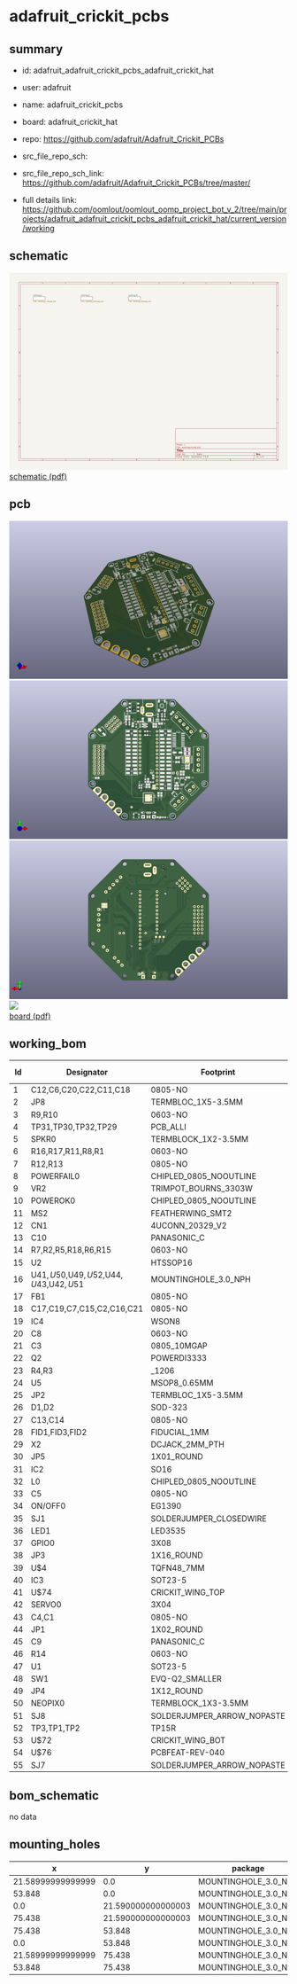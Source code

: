 # adafruit_crickit_pcbs
 
## summary 
* id: adafruit_adafruit_crickit_pcbs_adafruit_crickit_hat
* user: adafruit
* name: adafruit_crickit_pcbs
* board: adafruit_crickit_hat
* repo: https://github.com/adafruit/Adafruit_Crickit_PCBs



* src_file_repo_sch: 
* src_file_repo_sch_link: https://github.com/adafruit/Adafruit_Crickit_PCBs/tree/master/
* full details link: https://github.com/oomlout/oomlout_oomp_project_bot_v_2/tree/main/projects/adafruit_adafruit_crickit_pcbs_adafruit_crickit_hat/current_version/working  

## schematic  
![](working_schematic_600.png)  
[schematic (pdf)](working_schematic.pdf)  

## pcb  
![](working_3d_600.png) 
![](working_3d_front_600.png)  
![](working_3d_back_600.png)  
![](working_600.png)  
[board (pdf)](working.pdf)  

## working_bom
| Id | Designator | Footprint | Quantity | Designation | Supplier and ref |  | None | 
| --- | --- | --- | --- | --- | --- | --- | --- | 
| 1 | C12,C6,C20,C22,C11,C18 | 0805-NO | 6 | 0.1uF |  |  | [''] | 
| 2 | JP8 | TERMBLOC_1X5-3.5MM | 1 | 5pin 3.5mm |  |  | [''] | 
| 3 | R9,R10 | 0603-NO | 2 | 1Mohm |  |  | [''] | 
| 4 | TP31,TP30,TP32,TP29 | PCB_ALLI | 4 | SEWTAPPCB_ALLIGATOR |  |  | [''] | 
| 5 | SPKR0 | TERMBLOCK_1X2-3.5MM | 1 | 3.5mm |  |  | [''] | 
| 6 | R16,R17,R11,R8,R1 | 0603-NO | 5 | 264K |  |  | [''] | 
| 7 | R12,R13 | 0805-NO | 2 | 100 |  |  | [''] | 
| 8 | POWERFAIL0 | CHIPLED_0805_NOOUTLINE | 1 | red |  |  | [''] | 
| 9 | VR2 | TRIMPOT_BOURNS_3303W | 1 | 10K trim |  |  | [''] | 
| 10 | POWEROK0 | CHIPLED_0805_NOOUTLINE | 1 | green |  |  | [''] | 
| 11 | MS2 | FEATHERWING_SMT2 | 1 | FEATHERWING_SMTDUAL |  |  | [''] | 
| 12 | CN1 | 4UCONN_20329_V2 | 1 | 4U#20329 |  |  | [''] | 
| 13 | C10 | PANASONIC_C | 1 | 47uF+/16v |  |  | [''] | 
| 14 | R7,R2,R5,R18,R6,R15 | 0603-NO | 6 | 2.2K |  |  | [''] | 
| 15 | U2 | HTSSOP16 | 1 | DRV8833PWPR |  |  | [''] | 
| 16 | U$41,U$50,U$49,U$52,U$44,U$43,U$42,U$51 | MOUNTINGHOLE_3.0_NPH | 8 | MOUNTINGHOLE3.0_NPH |  |  | [''] | 
| 17 | FB1 | 0805-NO | 1 | Ferrite |  |  | [''] | 
| 18 | C17,C19,C7,C15,C2,C16,C21 | 0805-NO | 7 | 10uF |  |  | [''] | 
| 19 | IC4 | WSON8 | 1 | TPS259573 |  |  | [''] | 
| 20 | C8 | 0603-NO | 1 | DNP |  |  | [''] | 
| 21 | C3 | 0805_10MGAP | 1 | 1uF |  |  | [''] | 
| 22 | Q2 | POWERDI3333 | 1 | AON7401 |  |  | [''] | 
| 23 | R4,R3 | _1206 | 2 | 0.2Ω |  |  | [''] | 
| 24 | U5 | MSOP8_0.65MM | 1 | PAM8302AASCR |  |  | [''] | 
| 25 | JP2 | TERMBLOC_1X5-3.5MM | 1 | 3.5mm |  |  | [''] | 
| 26 | D1,D2 | SOD-323 | 2 | 1N4148 |  |  | [''] | 
| 27 | C13,C14 | 0805-NO | 2 | 1uF |  |  | [''] | 
| 28 | FID1,FID3,FID2 | FIDUCIAL_1MM | 3 | FIDUCIAL_1MM |  |  | [''] | 
| 29 | X2 | DCJACK_2MM_PTH | 1 | 2.1mm DC |  |  | [''] | 
| 30 | JP5 | 1X01_ROUND | 1 |  |  |  | [''] | 
| 31 | IC2 | SO16 | 1 | ULN2003AD |  |  | [''] | 
| 32 | L0 | CHIPLED_0805_NOOUTLINE | 1 | yellow |  |  | [''] | 
| 33 | C5 | 0805-NO | 1 | 10µF |  |  | [''] | 
| 34 | ON/OFF0 | EG1390 | 1 | MSS-22C01G2 |  |  | [''] | 
| 35 | SJ1 | SOLDERJUMPER_CLOSEDWIRE | 1 |  |  |  | [''] | 
| 36 | LED1 | LED3535 | 1 | WS2812B3535 |  |  | [''] | 
| 37 | GPIO0 | 3X08 | 1 | 3x8 FEMALE |  |  | [''] | 
| 38 | JP3 | 1X16_ROUND | 1 |  |  |  | [''] | 
| 39 | U$4 | TQFN48_7MM | 1 | ATSAMD21G_QFN |  |  | [''] | 
| 40 | IC3 | SOT23-5 | 1 | 74AHCT1G125DBV |  |  | [''] | 
| 41 | U$74 | CRICKIT_WING_TOP | 1 |  |  |  | [''] | 
| 42 | SERVO0 | 3X04 | 1 | 3x4 Male |  |  | [''] | 
| 43 | C4,C1 | 0805-NO | 2 | 10µF/16V |  |  | [''] | 
| 44 | JP1 | 1X02_ROUND | 1 |  |  |  | [''] | 
| 45 | C9 | PANASONIC_C | 1 | 47uF/16v |  |  | [''] | 
| 46 | R14 | 0603-NO | 1 | 510 |  |  | [''] | 
| 47 | U1 | SOT23-5 | 1 | mic5225-3.3 |  |  | [''] | 
| 48 | SW1 | EVQ-Q2_SMALLER | 1 | EVQQ2 |  |  | [''] | 
| 49 | JP4 | 1X12_ROUND | 1 |  |  |  | [''] | 
| 50 | NEOPIX0 | TERMBLOCK_1X3-3.5MM | 1 | 3.5mm |  |  | [''] | 
| 51 | SJ8 | SOLDERJUMPER_ARROW_NOPASTE | 1 | ISENSEB |  |  | [''] | 
| 52 | TP3,TP1,TP2 | TP15R | 3 | TPTP15R |  |  | [''] | 
| 53 | U$72 | CRICKIT_WING_BOT | 1 |  |  |  | [''] | 
| 54 | U$76 | PCBFEAT-REV-040 | 1 |  |  |  | [''] | 
| 55 | SJ7 | SOLDERJUMPER_ARROW_NOPASTE | 1 | ISENSEA |  |  | [''] | 


## bom_schematic
no data

## mounting_holes
| x | y | package | value | ref | size | 
| --- | --- | --- | --- | --- | --- | 
| 21.58999999999999 | 0.0 | MOUNTINGHOLE_3.0_NPH | MOUNTINGHOLE3.0_NPH | U$41 | m3 | 
| 53.848 | 0.0 | MOUNTINGHOLE_3.0_NPH | MOUNTINGHOLE3.0_NPH | U$42 | m3 | 
| 0.0 | 21.590000000000003 | MOUNTINGHOLE_3.0_NPH | MOUNTINGHOLE3.0_NPH | U$43 | m3 | 
| 75.438 | 21.590000000000003 | MOUNTINGHOLE_3.0_NPH | MOUNTINGHOLE3.0_NPH | U$44 | m3 | 
| 75.438 | 53.848 | MOUNTINGHOLE_3.0_NPH | MOUNTINGHOLE3.0_NPH | U$49 | m3 | 
| 0.0 | 53.848 | MOUNTINGHOLE_3.0_NPH | MOUNTINGHOLE3.0_NPH | U$50 | m3 | 
| 21.58999999999999 | 75.438 | MOUNTINGHOLE_3.0_NPH | MOUNTINGHOLE3.0_NPH | U$51 | m3 | 
| 53.848 | 75.438 | MOUNTINGHOLE_3.0_NPH | MOUNTINGHOLE3.0_NPH | U$52 | m3 | 


